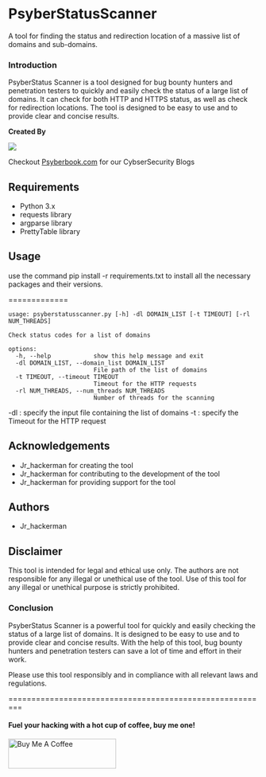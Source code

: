 # PsyberStatusScanner
A tool for finding the status and redirection location of a massive list of domains and sub-domains.

### Introduction

PsyberStatus Scanner is a tool designed for bug bounty hunters and penetration testers to quickly and easily check the status of a large list of domains. It can check for both HTTP and HTTPS status, as well as check for redirection locations. The tool is designed to be easy to use and to provide clear and concise results.

**Created By**

![](https://cdn.buymeacoffee.com/uploads/profile_pictures/2023/01/ffFiHxCLZLCcIuA7.png@300w_0e.webp)

Checkout [Psyberbook.com](https://www.psyberbook.com/ "Psyberbook.com") for our CybserSecurity Blogs

## Requirements
- Python 3.x
- requests library
- argparse library
- PrettyTable library


## Usage

use the command pip install -r requirements.txt to install all the necessary packages and their versions.

=============

    usage: psyberstatusscanner.py [-h] -dl DOMAIN_LIST [-t TIMEOUT] [-rl NUM_THREADS]
    
    Check status codes for a list of domains
    
    options:
      -h, --help            show this help message and exit
      -dl DOMAIN_LIST, --domain_list DOMAIN_LIST
                            File path of the list of domains
      -t TIMEOUT, --timeout TIMEOUT
                            Timeout for the HTTP requests
      -rl NUM_THREADS, --num_threads NUM_THREADS
                            Number of threads for the scanning
    
       
    

-dl : specify the input file containing the list of domains
-t :   specify the Timeout for the HTTP request
## Acknowledgements
- Jr_hackerman for creating the tool
- Jr_hackerman for contributing to the development of the tool
- Jr_hackerman for providing support for the tool

## Authors
- Jr_hackerman

## Disclaimer
This tool is intended for legal and ethical use only. The authors are not responsible for any illegal or unethical use of the tool. Use of this tool for any illegal or unethical purpose is strictly prohibited.

### Conclusion

PsyberStatus Scanner is a powerful tool for quickly and easily checking the status of a large list of domains. It is designed to be easy to use and to provide clear and concise results. With the help of this tool, bug bounty hunters and penetration testers can save a lot of time and effort in their work.

Please use this tool responsibly and in compliance with all relevant laws and regulations.

=========================================================
####  Fuel your hacking with a hot cup of coffee, buy me one!
<a href="https://www.buymeacoffee.com/PsyberBook" target="_blank"><img src="https://cdn.buymeacoffee.com/buttons/v2/default-yellow.png" alt="Buy Me A Coffee" style="height: 60px !important;width: 217px !important;" ></a>

